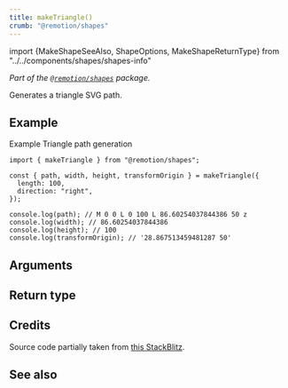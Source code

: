 ```yaml
---
title: makeTriangle()
crumb: "@remotion/shapes"
---
```


import {MakeShapeSeeAlso, ShapeOptions, MakeShapeReturnType} from "../../components/shapes/shapes-info"

_Part of the [`@remotion/shapes`](/docs/shapes) package._

Generates a triangle SVG path.

## Example

Example Triangle path generation

```tsx twoslash title="triangle.ts"
import { makeTriangle } from "@remotion/shapes";

const { path, width, height, transformOrigin } = makeTriangle({
  length: 100,
  direction: "right",
});

console.log(path); // M 0 0 L 0 100 L 86.60254037844386 50 z
console.log(width); // 86.60254037844386
console.log(height); // 100
console.log(transformOrigin); // '28.867513459481287 50'
```

## Arguments

<ShapeOptions shape="triangle"/>

## Return type

<MakeShapeReturnType shape="rect"/>

## Credits

Source code partially taken from [this StackBlitz](https://stackblitz.com/edit/react-triangle-svg?file=index.js).

## See also

<MakeShapeSeeAlso shape="triangle"/>

